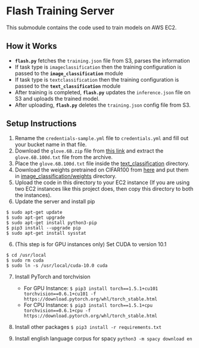 # Flash Training Server

This submodule contains the code used to train models on AWS EC2.

## How it Works

- **`flash.py`** fetches the `training.json` file from S3, parses the information
- If task type is `imageclassification` then the training configuration is passed to the **`image_classification`** module
- If task type is `textclassification` then the training configuration is passed to the **`text_classification`** module
- After training is completed, **`flash.py`** updates the `inference.json` file on S3 and uploads the trained model.
- After uploading, **`flash.py`** deletes the `training.json` config file from S3.

## Setup Instructions

1. Rename the `credentials-sample.yml` file to `credentials.yml` and fill out your bucket name in that file.
2. Download the `glove.6B.zip` file from [this link](https://nlp.stanford.edu/projects/glove/) and extract the `glove.6B.100d.txt` file from the archive.
3. Place the `glove.6B.100d.txt` file inside the [text_classification](text_classification/) directory.
4. Download the weights pretrained on CIFAR100 from [here](https://drive.google.com/drive/folders/1YcDNNTohHinVxB40Hugwxe1_OyUougs8?usp=sharing) and put them in [image_classification/weights](image_classification/weights) directory.
5. Upload the code in this directory to your EC2 instance (If you are using two EC2 instances like this project does, then copy this directory to both the instances).
6. Update the server and install pip

```
$ sudo apt-get update
$ sudo apt-get upgrade
$ sudo apt-get install python3-pip
$ pip3 install --upgrade pip
$ sudo apt-get install sysstat
```

6. (This step is for GPU instances only) Set CUDA to version 10.1

```
$ cd /usr/local
$ sudo rm cuda
$ sudo ln -s /usr/local/cuda-10.0 cuda
```

7. Install PyTorch and torchvision

   - For GPU Instance:
     `$ pip3 install torch==1.5.1+cu101 torchvision==0.6.1+cu101 -f https://download.pytorch.org/whl/torch_stable.html`
   - For CPU Instance:
     `$ pip3 install torch==1.5.1+cpu torchvision==0.6.1+cpu -f https://download.pytorch.org/whl/torch_stable.html`

8. Install other packages
   `$ pip3 install -r requirements.txt`

9. Install english language corpus for spacy
   `python3 -m spacy download en`
